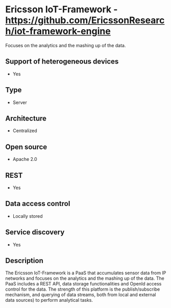 # Ericsson IoT-Framework - https://github.com/EricssonResearch/iot-framework-engine
Focuses on the analytics and the mashing up of the data.

## Support of heterogeneous devices
- Yes

## Type
- Server

## Architecture
- Centralized

## Open source
- Apache 2.0

## REST
- Yes

## Data access control
- Locally stored

## Service discovery
- Yes

## Description
The Ericsson IoT-Framework is a PaaS that accumulates sensor data from IP networks and focuses on the analytics and the mashing up of the data. The PaaS includes a REST API, data storage functionalities and OpenId access control for the data. The strength of this platform is the publish/subscribe mechanism, and querying of data streams, both from local and external data sources) to perform analytical tasks.